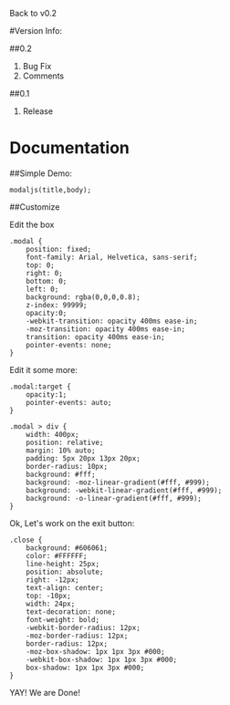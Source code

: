 Back to v0.2

#Version Info:

##0.2

1. Bug Fix
2. Comments

##0.1

1. Release

# Documentation

##Simple Demo:

```
modaljs(title,body);
```

##Customize

Edit the box

```
.modal {
	position: fixed;
	font-family: Arial, Helvetica, sans-serif;
	top: 0;
	right: 0;
	bottom: 0;
	left: 0;
	background: rgba(0,0,0,0.8);
	z-index: 99999;
	opacity:0;
	-webkit-transition: opacity 400ms ease-in;
	-moz-transition: opacity 400ms ease-in;
	transition: opacity 400ms ease-in;
	pointer-events: none;
}
```

Edit it some more:

```
.modal:target {
	opacity:1;
	pointer-events: auto;
}

.modal > div {
	width: 400px;
	position: relative;
	margin: 10% auto;
	padding: 5px 20px 13px 20px;
	border-radius: 10px;
	background: #fff;
	background: -moz-linear-gradient(#fff, #999);
	background: -webkit-linear-gradient(#fff, #999);
	background: -o-linear-gradient(#fff, #999);
}
```

Ok, Let's work on the exit button:

```
.close {
	background: #606061;
	color: #FFFFFF;
	line-height: 25px;
	position: absolute;
	right: -12px;
	text-align: center;
	top: -10px;
	width: 24px;
	text-decoration: none;
	font-weight: bold;
	-webkit-border-radius: 12px;
	-moz-border-radius: 12px;
	border-radius: 12px;
	-moz-box-shadow: 1px 1px 3px #000;
	-webkit-box-shadow: 1px 1px 3px #000;
	box-shadow: 1px 1px 3px #000;
}

```

YAY! We are Done!
